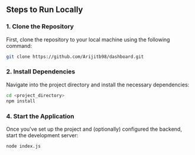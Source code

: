 ## Steps to Run Locally

### 1. Clone the Repository

First, clone the repository to your local machine using the following command:

```bash
git clone https://github.com/Arijitb98/dashboard.git
```

### 2. Install Dependencies

Navigate into the project directory and install the necessary dependencies:

```bash
cd <project_directory>
npm install
```

### 4. Start the Application

Once you've set up the project and (optionally) configured the backend, start the development server:

```bash
node index.js
```

